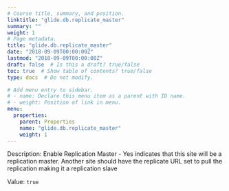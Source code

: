 ```yaml
---
# Course title, summary, and position.
linktitle: "glide.db.replicate_master"
summary: ""
weight: 1
# Page metadata.
title: "glide.db.replicate_master"
date: "2018-09-09T00:00:00Z"
lastmod: "2018-09-09T00:00:00Z"
draft: false  # Is this a draft? true/false
toc: true  # Show table of contents? true/false
type: docs  # Do not modify.

# Add menu entry to sidebar.
# - name: Declare this menu item as a parent with ID name.
# - weight: Position of link in menu.
menu:
  properties:
    parent: Properties
    name: "glide.db.replicate_master"
    weight: 1
---
```


Description: Enable Replication Master - Yes indicates that this site will be a replication master.  Another site should have the replicate URL set to pull the replication making it a replication slave


Value: `true`